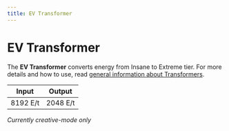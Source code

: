 ```yaml
---
title: EV Transformer
---
```


# EV Transformer

<ItemImage file="ev_transformer" alt="EV Transformer" size="200" />

The **EV Transformer** converts energy from Insane to Extreme tier. For more details and how to use, read [general information about Transformers](/energy/transformers).

| Input    | Output   |
|----------|----------|
| 8192 E/t | 2048 E/t |

*Currently creative-mode only*